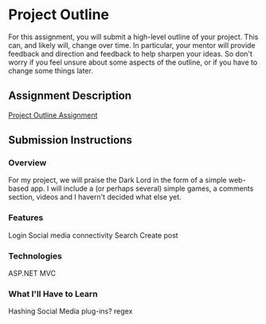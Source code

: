 # Project Outline
For this assignment, you will submit a high-level outline of your project. This can, and likely will, change over time. In particular, your mentor will provide feedback and direction and feedback to help sharpen your ideas. So don't worry if you feel unsure about some aspects of the outline, or if you have to change some things later.

## Assignment Description
[Project Outline Assignment](https://education.launchcode.org/liftoff/assignments/project-outline/)

## Submission Instructions

### Overview
For my project, we will praise the Dark Lord in the form of a simple web-based app. I will include a (or perhaps several) simple games, a comments section, videos and I havern't decided what else yet.
### Features
Login
Social media connectivity
Search
Create post
### Technologies
ASP.NET MVC
### What I'll Have to Learn
Hashing
Social Media plug-ins?
regex

